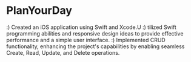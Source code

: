 # PlanYourDay


:) Created an iOS application using Swift and Xcode.U
:) tilized Swift programming abilities and responsive design ideas to provide effective performance and a simple user interface.
:) Implemented CRUD functionality, enhancing the project's capabilities by enabling seamless Create, Read, Update, and Delete operations.
